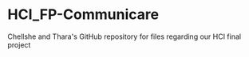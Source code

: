 # HCI_FP-Communicare
Chellshe and Thara's GitHub repository for files regarding our HCI final project 

